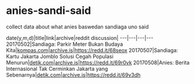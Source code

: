 # anies-sandi-said
collect data about what anies baswedan sandiaga uno said

date(y,m,d)|title|link|archive|reddit discussion|
---|---|---|---
20170502|Sandiaga: Parkir Meter Bukan Budaya Kita|[kompas.com](http://megapolitan.kompas.com/read/2017/05/02/15095151/sandiaga.parkir.meter.bukan.budaya.kita)|[archive.is](http://archive.is/s8FEQ)|https://redd.it/68seox
20170507|Sandiaga: Kartu Jakarta Jomblo Solusi Cegah Populasi Menurun|[detik.com](https://news.detik.com/berita/d-3494604/sandiaga-kartu-jakarta-jomblo-solusi-cegah-populasi-menurun)|[archive.is](http://archive.is/Hjn0k)|https://redd.it/69r0vk
20170508|Anies: Berita Internasional Tak Cerminkan Jakarta yang Sebenarnya|[detik.com](https://news.detik.com/berita/d-3494534/anies-berita-internasional-tak-cerminkan-jakarta-yang-sebenarnya)|[archive.is](https://archive.is/arEx1)|https://redd.it/69v3dh
